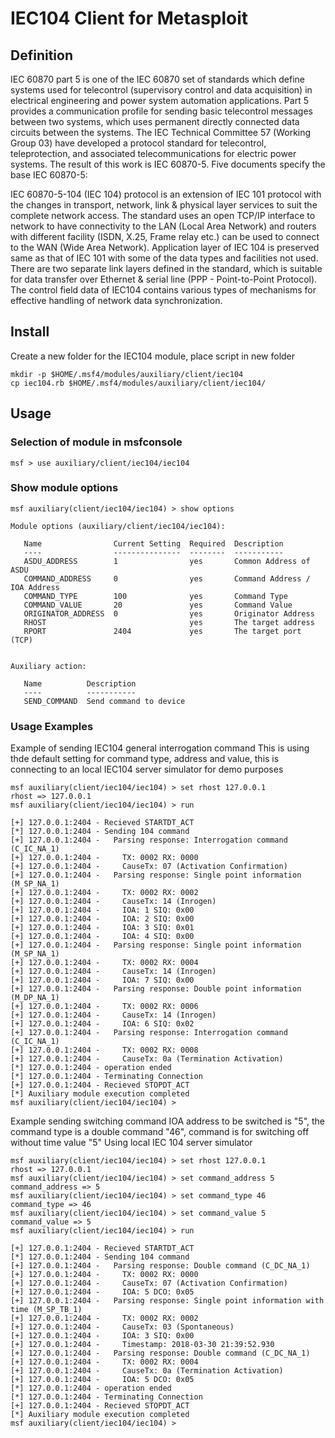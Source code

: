 # IEC104 Client for Metasploit

## Definition

IEC 60870 part 5 is one of the IEC 60870 set of standards which define systems used for telecontrol (supervisory control and data acquisition) in electrical engineering and power system automation applications. Part 5 provides a communication profile for sending basic telecontrol messages between two systems, which uses permanent directly connected data circuits between the systems. The IEC Technical Committee 57 (Working Group 03) have developed a protocol standard for telecontrol, teleprotection, and associated telecommunications for electric power systems. The result of this work is IEC 60870-5. Five documents specify the base IEC 60870-5:

IEC 60870-5-104 (IEC 104) protocol is an extension of IEC 101 protocol with the changes in transport, network, link & physical layer services to suit the complete network access. The standard uses an open TCP/IP interface to network to have connectivity to the LAN (Local Area Network) and routers with different facility (ISDN, X.25, Frame relay etc.) can be used to connect to the WAN (Wide Area Network). Application layer of IEC 104 is preserved same as that of IEC 101 with some of the data types and facilities not used. There are two separate link layers defined in the standard, which is suitable for data transfer over Ethernet & serial line (PPP - Point-to-Point Protocol). The control field data of IEC104 contains various types of mechanisms for effective handling of network data synchronization.

## Install
Create a new folder for the IEC104 module, place script in new folder 

```
mkdir -p $HOME/.msf4/modules/auxiliary/client/iec104
cp iec104.rb $HOME/.msf4/modules/auxiliary/client/iec104/
```

## Usage
### Selection of module in msfconsole
```
msf > use auxiliary/client/iec104/iec104
```

### Show module options
```
msf auxiliary(client/iec104/iec104) > show options

Module options (auxiliary/client/iec104/iec104):

   Name                Current Setting  Required  Description
   ----                ---------------  --------  -----------
   ASDU_ADDRESS        1                yes       Common Address of ASDU
   COMMAND_ADDRESS     0                yes       Command Address / IOA Address
   COMMAND_TYPE        100              yes       Command Type
   COMMAND_VALUE       20               yes       Command Value
   ORIGINATOR_ADDRESS  0                yes       Originator Address
   RHOST                                yes       The target address
   RPORT               2404             yes       The target port (TCP)


Auxiliary action:

   Name          Description
   ----          -----------
   SEND_COMMAND  Send command to device
```

### Usage Examples
Example of sending IEC104 general interrogation command
This is using thde default setting for command type, address and value, this is connecting to an local IEC104 server simulator for demo purposes
```
msf auxiliary(client/iec104/iec104) > set rhost 127.0.0.1
rhost => 127.0.0.1
msf auxiliary(client/iec104/iec104) > run

[+] 127.0.0.1:2404 - Recieved STARTDT_ACT
[*] 127.0.0.1:2404 - Sending 104 command
[+] 127.0.0.1:2404 -   Parsing response: Interrogation command (C_IC_NA_1)
[+] 127.0.0.1:2404 -     TX: 0002 RX: 0000
[+] 127.0.0.1:2404 -     CauseTx: 07 (Activation Confirmation)
[+] 127.0.0.1:2404 -   Parsing response: Single point information (M_SP_NA_1)
[+] 127.0.0.1:2404 -     TX: 0002 RX: 0002
[+] 127.0.0.1:2404 -     CauseTx: 14 (Inrogen)
[+] 127.0.0.1:2404 -     IOA: 1 SIQ: 0x00
[+] 127.0.0.1:2404 -     IOA: 2 SIQ: 0x00
[+] 127.0.0.1:2404 -     IOA: 3 SIQ: 0x01
[+] 127.0.0.1:2404 -     IOA: 4 SIQ: 0x00
[+] 127.0.0.1:2404 -   Parsing response: Single point information (M_SP_NA_1)
[+] 127.0.0.1:2404 -     TX: 0002 RX: 0004
[+] 127.0.0.1:2404 -     CauseTx: 14 (Inrogen)
[+] 127.0.0.1:2404 -     IOA: 7 SIQ: 0x00
[+] 127.0.0.1:2404 -   Parsing response: Double point information (M_DP_NA_1)
[+] 127.0.0.1:2404 -     TX: 0002 RX: 0006
[+] 127.0.0.1:2404 -     CauseTx: 14 (Inrogen)
[+] 127.0.0.1:2404 -     IOA: 6 SIQ: 0x02
[+] 127.0.0.1:2404 -   Parsing response: Interrogation command (C_IC_NA_1)
[+] 127.0.0.1:2404 -     TX: 0002 RX: 0008
[+] 127.0.0.1:2404 -     CauseTx: 0a (Termination Activation)
[*] 127.0.0.1:2404 - operation ended
[*] 127.0.0.1:2404 - Terminating Connection
[+] 127.0.0.1:2404 - Recieved STOPDT_ACT
[*] Auxiliary module execution completed
msf auxiliary(client/iec104/iec104) >
```

Example sending switching command
IOA address to be switched is "5", the command type is a double command "46", command is for switching off without time value "5"
Using local IEC 104 server simulator

```
msf auxiliary(client/iec104/iec104) > set rhost 127.0.0.1
rhost => 127.0.0.1
msf auxiliary(client/iec104/iec104) > set command_address 5
command_address => 5
msf auxiliary(client/iec104/iec104) > set command_type 46
command_type => 46
msf auxiliary(client/iec104/iec104) > set command_value 5
command_value => 5
msf auxiliary(client/iec104/iec104) > run

[+] 127.0.0.1:2404 - Recieved STARTDT_ACT
[*] 127.0.0.1:2404 - Sending 104 command
[+] 127.0.0.1:2404 -   Parsing response: Double command (C_DC_NA_1)
[+] 127.0.0.1:2404 -     TX: 0002 RX: 0000
[+] 127.0.0.1:2404 -     CauseTx: 07 (Activation Confirmation)
[+] 127.0.0.1:2404 -     IOA: 5 DCO: 0x05
[+] 127.0.0.1:2404 -   Parsing response: Single point information with time (M_SP_TB_1)
[+] 127.0.0.1:2404 -     TX: 0002 RX: 0002
[+] 127.0.0.1:2404 -     CauseTx: 03 (Spontaneous)
[+] 127.0.0.1:2404 -     IOA: 3 SIQ: 0x00
[+] 127.0.0.1:2404 -     Timestamp: 2018-03-30 21:39:52.930
[+] 127.0.0.1:2404 -   Parsing response: Double command (C_DC_NA_1)
[+] 127.0.0.1:2404 -     TX: 0002 RX: 0004
[+] 127.0.0.1:2404 -     CauseTx: 0a (Termination Activation)
[+] 127.0.0.1:2404 -     IOA: 5 DCO: 0x05
[*] 127.0.0.1:2404 - operation ended
[*] 127.0.0.1:2404 - Terminating Connection
[+] 127.0.0.1:2404 - Recieved STOPDT_ACT
[*] Auxiliary module execution completed
msf auxiliary(client/iec104/iec104) >
```
